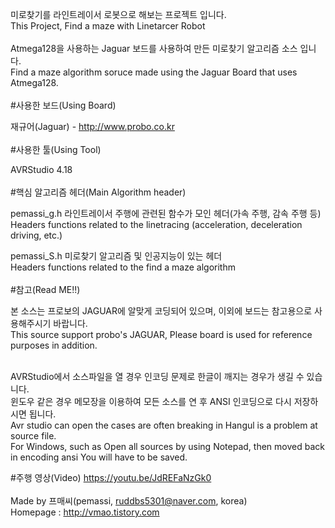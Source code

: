 미로찾기를 라인트레이서 로봇으로 해보는 프로젝트 입니다. <br>
This Project, Find a maze with Linetarcer Robot<br>
<br>
Atmega128을 사용하는 Jaguar 보드를 사용하여 만든 미로찾기 알고리즘 소스 입니다.<br>
Find a maze algorithm soruce made using the Jaguar Board that uses Atmega128.
<br>
<br>
#사용한 보드(Using Board)

  재규어(Jaguar) - http://www.probo.co.kr
<br>
<br>
#사용한 툴(Using Tool)

  AVRStudio 4.18
<br>
<br>
#핵심 알고리즘 헤더(Main Algorithm header)

  pemassi_g.h
    라인트레이서 주행에 관련된 함수가 모인 헤더(가속 주행, 감속 주행 등)<br>
    Headers functions related to the linetracing (acceleration, deceleration driving, etc.)
    
  pemassi_S.h
    미로찾기 알고리즘 및 인공지능이 있는 헤더<br>
    Headers functions related to the find a maze algorithm
<br>
<br>
#참고(Read ME!!)

  본 소스는 프로보의 JAGUAR에 알맞게 코딩되어 있으며, 이외에 보드는 참고용으로 사용해주시기 바랍니다.<br>
  This source support probo's JAGUAR, Please board is used for reference purposes in addition.

  <br>
  AVRStudio에서 소스파일을 열 경우 인코딩 문제로 한글이 깨지는 경우가 생길 수 있습니다.<br>
  윈도우 같은 경우 메모장을 이용하여 모든 소스를 연 후 ANSI 인코딩으로 다시 저장하시면 됩니다.<br>
  Avr studio can open the cases are often breaking in Hangul is a problem at source file. <br>
  For Windows, such as Open all sources by using Notepad, then moved back in encoding ansi You will have to be saved.
  
#주행 영상(Video)
  https://youtu.be/JdREFaNzGk0
<br>
<br>
Made by 프매씨(pemassi, ruddbs5301@naver.com, korea)<br>
Homepage : http://vmao.tistory.com
